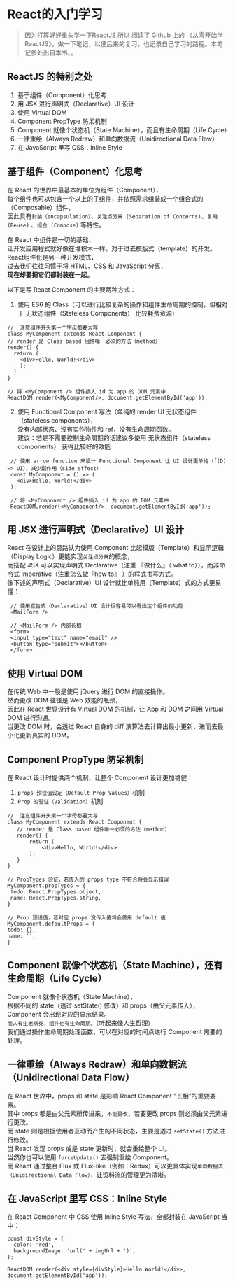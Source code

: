 
# React的入门学习

> 因为打算好好重头学一下ReactJS 所以 阅读了 Github 上的 《从零开始学 ReactJS》，做一下笔记，以便后来的复习，也记录自己学习的路程。本笔记多处出自本书。。

## ReactJS 的特别之处
1. 基于组件（Component）化思考
2. 用 JSX 进行声明式（Declarative）UI 设计
3. 使用 Virtual DOM
4. Component PropType 防呆机制
5. Component 就像个状态机（State Machine），而且有生命周期（Life Cycle）
6. 一律重绘（Always Redraw）和单向数据流（Unidirectional Data Flow）
7. 在 JavaScript 里写 CSS：Inline Style

## 基于组件（Component）化思考
在 React 的世界中最基本的单位为组件（Component），<br/>
每个组件也可以包含一个以上的子组件，并依照需求组装成一个组合式的（Composable）组件，<br/>
因此具有`封装（encapsulation）`、`关注点分离 (Separation of Concerns)`、`复用 (Reuse)` 、`组合 (Compose)` 等特性。

在 React 中组件是一切的基础，<br/>
让开发应用程式就好像在堆积木一样。对于过去模版式（template）的开发。React组件化是另一种开发模式，<br/>
过去我们往往习惯于将 HTML、CSS 和 JavaScript 分离，<br/>
**现在却要把它们都封装在一起。**

以下是写 React Component 的主要两种方式：
  1. 使用 ES6 的 Class（可以进行比较复杂的操作和组件生命周期的控制，但相对于 无状态组件（Stateless Components） 比较耗费资源）
  ```
  //  注意组件开头第一个字母都要大写
  class MyComponent extends React.Component {
  // render 是 Class based 组件唯一必须的方法（method）
  render() {
    return (
      <div>Hello, World!</div>
      );
    }
  }

  // 将 <MyComponent /> 组件插入 id 为 app 的 DOM 元素中
  ReactDOM.render(<MyComponent/>, document.getElementById('app'));
  ```
  2. 使用 Functional Component 写法（单纯的 render UI  无状态组件（stateless components），<br/>
     没有内部状态、没有实作物件和 ref，没有生命周期函数。<br/>
     建议：若是不需要控制生命周期的话建议多使用 无状态组件（stateless components） 获得比较好的效能
   ```
    // 使用 arrow function 来设计 Functional Component 让 UI 设计更单纯（f(D) => UI），减少副作用（side effect）
    const MyComponent = () => (
      <div>Hello, World!</div>
    );

    // 将 <MyComponent /> 组件插入 id 为 app 的 DOM 元素中
    ReactDOM.render(<MyComponent/>, document.getElementById('app'));
   ```
   
 ## 用 JSX 进行声明式（Declarative）UI 设计
 React 在设计上的思路认为使用 Component 比起模版（Template）和显示逻辑（Display Logic）更能实现`关注点分离`的概念，<br/>
 而搭配 JSX 可以实现声明式 Declarative（注重 『做什么』（ what to）），而非命令式 Imperative（注重怎么做『how to』 ）的程式书写方式。<br/>
 像下述的声明式（Declarative）UI 设计就比单纯用（Template）式的方式更易懂：
 ```
  // 使用宣告式（Declarative）UI 设计很容易可以看出这个组件的功能
  <MailForm />
 ```
 
 ```
  // <MailForm /> 内部长相
  <form>
  <input type="text" name="email" />
  <button type="submit"></button>
  </form>
 ```

## 使用 Virtual DOM
在传统 Web 中一般是使用 jQuery 进行 DOM 的直接操作。<br/>
然而更改 DOM 往往是 Web 效能的瓶颈，<br/>
因此在 React 世界设计有 Virtual DOM 的机制，让 App 和 DOM 之间用 Virtual DOM 进行沟通。<br/>
当更改 DOM 时，会透过 React 自身的 diff 演算法去计算出最小更新，进而去最小化更新真实的 DOM。


## Component PropType 防呆机制
在 React 设计时提供两个机制，让整个 Component 设计更加稳健：
 1. `props 预设值设定（Default Prop Values）`机制
 2. `Prop 的验证（Validation）`机制
 
 ```
 //  注意组件开头第一个字母都要大写
class MyComponent extends React.Component {
	// render 是 Class based 组件唯一必须的方法（method）
	render() {
		return (
			<div>Hello, World!</div>
		);
	}
}

// PropTypes 验证，若传入的 props type 不符合将会显示错误
MyComponent.propTypes = {
  todo: React.PropTypes.object,
  name: React.PropTypes.string,
}

// Prop 预设值，若对应 props 没传入值将会使用 default 值
MyComponent.defaultProps = {
 todo: {}, 
 name: '', 
}
 ```

## Component 就像个状态机（State Machine），还有生命周期（Life Cycle）
Component 就像个状态机（State Machine），<br/>
根据不同的 state（透过 setState() 修改）和 props（由父元素传入），Component 会出现对应的显示结果。<br/>
`而人有生老病死，组件也有生命周期。`（听起来像人生哲理）<br/>
我们通过操作生命周期处理函数，可以在对应的时间点进行 Component 需要的处理。


## 一律重绘（Always Redraw）和单向数据流（Unidirectional Data Flow）
在 React 世界中，props 和 state 是影响 React Component "长相"的重要要素。<br/>
其中 props 都是由父元素所传进来，`不能更改`，若要更改 props 则必须由父元素进行更改。<br/>
而 state 则是根据使用者互动而产生的不同状态，主要是透过 `setState()` 方法进行修改。<br/>
当 React 发现 props 或是 state 更新时，就会重绘整个 UI。<br/>
当然你也可以使用 `forceUpdate()` 去强制重绘 Component。<br/>
而 React 通过整合 Flux 或 Flux-like（例如：Redux）可以更具体实现`单向数据流（Unidirectional Data Flow）`，让资料流的管理更为清晰。


## 在 JavaScript 里写 CSS：Inline Style
在 React Component 中 CSS 使用 Inline Style 写法，全都封装在 JavaScript 当中：
```
const divStyle = {
  color: 'red',
  backgroundImage: 'url(' + imgUrl + ')',
};

ReactDOM.render(<div style={divStyle}>Hello World!</div>, document.getElementById('app'));
```
